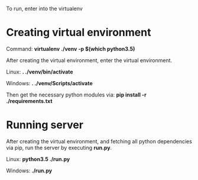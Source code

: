 To run, enter into the virtualenv
# Creating virtual environment
Command: **virtualenv ./venv -p $(which python3.5)**

After creating the virtual environment, enter the virtual environment.

Linux: **. ./venv/bin/activate**

Windows: **. ./venv/Scripts/activate**

Then get the necessary python modules via: **pip install -r ./requirements.txt**

# Running server
After creating the virtual environment, and fetching all python dependencies via pip, run the server by executing **run.py**.

Linux: **python3.5 ./run.py**

Windows: **./run.py**


